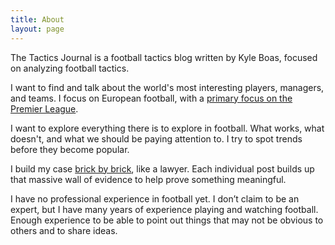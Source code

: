 ```yaml
---
title: About
layout: page
---
```


The Tactics Journal is a football tactics blog written by Kyle Boas, focused on analyzing football tactics.

I want to find and talk about the world's most interesting players, managers, and teams. I focus on European football, with a [primary focus on the Premier League](https://tacticsjournal.com/2024/12/07/why-i-talk-about-the-premier-league/).

I want to explore everything there is to explore in football. What works, what doesn't, and what we should be paying attention to. I try to spot trends before they become popular.

I build my case [brick by brick](https://tacticsjournal.com/2024/11/30/brick-by-brick/), like a lawyer. Each individual post builds up that massive wall of evidence to help prove something meaningful.

I have no professional experience in football yet. I don’t claim to be an expert, but I have many years of experience playing and watching football. Enough experience to be able to point out things that may not be obvious to others and to share ideas.